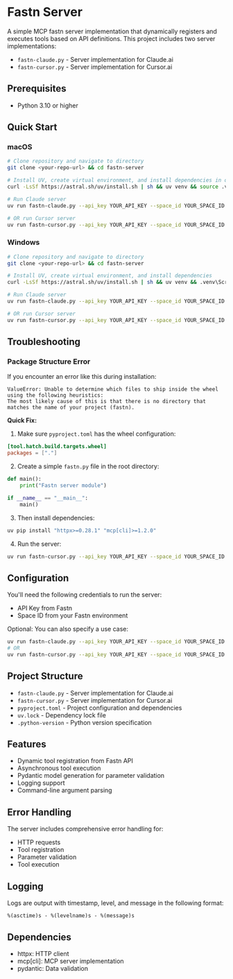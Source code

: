# Fastn Server

A simple MCP fastn server implementation that dynamically registers and executes tools based on API definitions. This project includes two server implementations:
- `fastn-claude.py` - Server implementation for Claude.ai
- `fastn-cursor.py` - Server implementation for Cursor.ai

## Prerequisites

- Python 3.10 or higher

## Quick Start

### macOS

```bash
# Clone repository and navigate to directory
git clone <your-repo-url> && cd fastn-server

# Install UV, create virtual environment, and install dependencies in one go
curl -LsSf https://astral.sh/uv/install.sh | sh && uv venv && source .venv/bin/activate && uv pip install -e .

# Run Claude server
uv run fastn-claude.py --api_key YOUR_API_KEY --space_id YOUR_SPACE_ID

# OR run Cursor server
uv run fastn-cursor.py --api_key YOUR_API_KEY --space_id YOUR_SPACE_ID
```

### Windows

```bash
# Clone repository and navigate to directory
git clone <your-repo-url> && cd fastn-server

# Install UV, create virtual environment, and install dependencies
curl -LsSf https://astral.sh/uv/install.sh | sh && uv venv && .venv\Scripts\activate && uv pip install -e .

# Run Claude server
uv run fastn-claude.py --api_key YOUR_API_KEY --space_id YOUR_SPACE_ID

# OR run Cursor server
uv run fastn-cursor.py --api_key YOUR_API_KEY --space_id YOUR_SPACE_ID
```

## Troubleshooting

### Package Structure Error

If you encounter an error like this during installation:
```
ValueError: Unable to determine which files to ship inside the wheel using the following heuristics:
The most likely cause of this is that there is no directory that matches the name of your project (fastn).
```

**Quick Fix:**
1. Make sure `pyproject.toml` has the wheel configuration:
```toml
[tool.hatch.build.targets.wheel]
packages = ["."]
```

2. Create a simple `fastn.py` file in the root directory:
```python
def main():
    print("Fastn server module")

if __name__ == "__main__":
    main()
```

3. Then install dependencies:
```bash
uv pip install "httpx>=0.28.1" "mcp[cli]>=1.2.0"
```

4. Run the server:
```bash
uv run fastn-cursor.py --api_key YOUR_API_KEY --space_id YOUR_SPACE_ID
```

## Configuration

You'll need the following credentials to run the server:

- API Key from Fastn
- Space ID from your Fastn environment

Optional: You can also specify a use case:
```bash
uv run fastn-claude.py --api_key YOUR_API_KEY --space_id YOUR_SPACE_ID --usecase "YOUR_USE_CASE"
# OR
uv run fastn-cursor.py --api_key YOUR_API_KEY --space_id YOUR_SPACE_ID --usecase "YOUR_USE_CASE"
```

## Project Structure

- `fastn-claude.py` - Server implementation for Claude.ai
- `fastn-cursor.py` - Server implementation for Cursor.ai
- `pyproject.toml` - Project configuration and dependencies
- `uv.lock` - Dependency lock file
- `.python-version` - Python version specification

## Features

- Dynamic tool registration from Fastn API
- Asynchronous tool execution
- Pydantic model generation for parameter validation
- Logging support
- Command-line argument parsing

## Error Handling

The server includes comprehensive error handling for:
- HTTP requests
- Tool registration
- Parameter validation
- Tool execution

## Logging

Logs are output with timestamp, level, and message in the following format:
```
%(asctime)s - %(levelname)s - %(message)s
```

## Dependencies

- httpx: HTTP client
- mcp[cli]: MCP server implementation
- pydantic: Data validation
